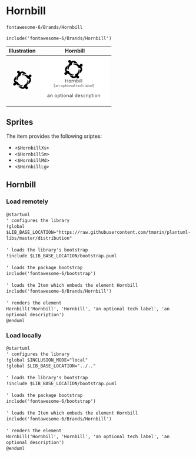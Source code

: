 # Hornbill


```text
fontawesome-6/Brands/Hornbill
```

```text
include('fontawesome-6/Brands/Hornbill')
```



| Illustration | Hornbill |
| :---: | :---: |
| ![illustration for Illustration](../../fontawesome-6/Brands/Hornbill.png) | ![illustration for Hornbill](../../fontawesome-6/Brands/Hornbill.Local.png) |



## Sprites
The item provides the following sriptes:

- `<$HornbillXs>`
- `<$HornbillSm>`
- `<$HornbillMd>`
- `<$HornbillLg>`





## Hornbill

### Load remotely
```plantuml
@startuml
' configures the library
!global $LIB_BASE_LOCATION="https://raw.githubusercontent.com/tmorin/plantuml-libs/master/distribution"

' loads the library's bootstrap
!include $LIB_BASE_LOCATION/bootstrap.puml

' loads the package bootstrap
include('fontawesome-6/bootstrap')

' loads the Item which embeds the element Hornbill
include('fontawesome-6/Brands/Hornbill')

' renders the element
Hornbill('Hornbill', 'Hornbill', 'an optional tech label', 'an optional description')
@enduml
```

### Load locally
```plantuml
@startuml
' configures the library
!global $INCLUSION_MODE="local"
!global $LIB_BASE_LOCATION="../.."

' loads the library's bootstrap
!include $LIB_BASE_LOCATION/bootstrap.puml

' loads the package bootstrap
include('fontawesome-6/bootstrap')

' loads the Item which embeds the element Hornbill
include('fontawesome-6/Brands/Hornbill')

' renders the element
Hornbill('Hornbill', 'Hornbill', 'an optional tech label', 'an optional description')
@enduml
```

